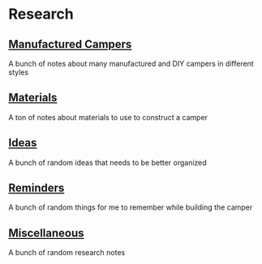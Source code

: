 # Research

## [Manufactured Campers](./Manufactured%20Campers.md)
A bunch of notes about many manufactured and DIY campers in different styles

## [Materials](./Materials.md)
A ton of notes about materials to use to construct a camper

## [Ideas](./Ideas.md)
A bunch of random ideas that needs to be better organized

## [Reminders](./Reminders.md)
A bunch of random things for me to remember while building the camper

## [Miscellaneous](./Miscellaneous.md)
A bunch of random research notes

